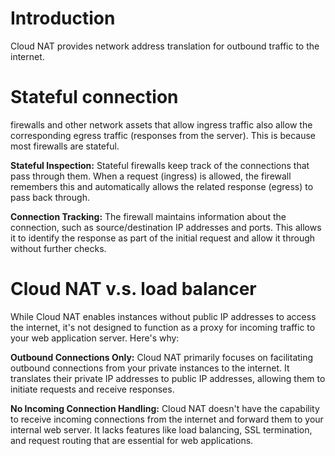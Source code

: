 # Introduction 

Cloud NAT provides network address translation for outbound traffic to the internet. 

# Stateful connection

firewalls and other network assets that allow ingress traffic also allow the corresponding egress traffic (responses from the server). This is because most firewalls are stateful.

**Stateful Inspection:** Stateful firewalls keep track of the connections that pass through them. When a request (ingress) is allowed, the firewall remembers this and automatically allows the related response (egress) to pass back through.   

**Connection Tracking:** The firewall maintains information about the connection, such as source/destination IP addresses and ports. This allows it to identify the response as part of the initial request and allow it through without further checks.   

# Cloud NAT v.s. load balancer

While Cloud NAT enables instances without public IP addresses to access the internet, it's not designed to function as a proxy for incoming traffic to your web application server. Here's why:   

**Outbound Connections Only:** Cloud NAT primarily focuses on facilitating outbound connections from your private instances to the internet. It translates their private IP addresses to public IP addresses, allowing them to initiate requests and receive responses.

**No Incoming Connection Handling:** Cloud NAT doesn't have the capability to receive incoming connections from the internet and forward them to your internal web server. It lacks features like load balancing, SSL termination, and request routing that are essential for web applications.   
